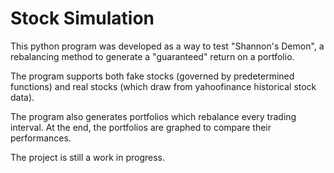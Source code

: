 # Stock Simulation

This python program was developed as a way to test "Shannon's Demon", a rebalancing method to generate a "guaranteed" return on a portfolio.

The program supports both fake stocks (governed by predetermined functions) and real stocks (which draw from yahoofinance historical stock data).

The program also generates portfolios which rebalance every trading interval.
At the end, the portfolios are graphed to compare their performances.

The project is still a work in progress.
